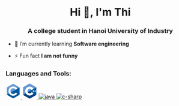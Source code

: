 <h1 align="center">Hi 👋, I'm Thi</h1>
<h3 align="center">A college student in Hanoi University of Industry</h3>

- 🌱 I’m currently learning **Software engineering**

- ⚡ Fun fact **I am not funny**

<h3 align="left">Languages and Tools:</h3>
<p align="left"> 
  <a href="https://www.cprogramming.com/" target="_blank" rel="noreferrer"> 
    <img src="https://raw.githubusercontent.com/devicons/devicon/master/icons/c/c-original.svg" alt="c" width="40" height="40"/> 
  </a> 
  <a href="https://www.w3schools.com/cpp/" target="_blank" rel="noreferrer"> 
    <img src="https://raw.githubusercontent.com/devicons/devicon/master/icons/cplusplus/cplusplus-original.svg" alt="cplusplus" width="40" height="40"/> 
  </a> 
  <a href="https://www.java.com/en/" target="_blank" rel="noreferrer"> 
    <img src="https://raw.githubusercontent.com/jmnote/z-icons/master/svg/java.svg" alt="java" width="40" height="40"/> 
  </a> 
  <a href="https://www.w3schools.com/cs/index.php" target="_blank" rel="noreferrer"> 
    <img src="https://raw.githubusercontent.com/jmnote/z-icons/master/svg/csharp.svg" alt="c-sharp" width="40" height="40"/> 
  </a> 
</p>
